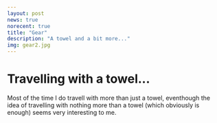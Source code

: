 ```yaml
---
layout: post
news: true
norecent: true
title: "Gear"
description: "A towel and a bit more..."
img: gear2.jpg
---
```


# Travelling with a towel...
Most of the time I do travell with more than just a towel, eventhough the idea of travelling with nothing more than a towel (which obviously is enough)
seems very interesting to me.

